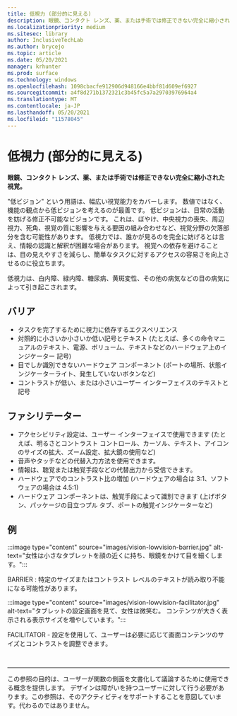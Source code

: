 ```yaml
---
title: 低視力 (部分的に見える)
description: 眼鏡、コンタクト レンズ、薬、または手術では修正できない完全に縮小された視覚。
ms.localizationpriority: medium
ms.sitesec: library
author: InclusiveTechLab
ms.author: brycejo
ms.topic: article
ms.date: 05/20/2021
manager: krhunter
ms.prod: surface
ms.technology: windows
ms.openlocfilehash: 1098cbacfe912906d948166e4bbf81d609ef6927
ms.sourcegitcommit: a4f8d271b1372321c3b45fc5a7a29703976964a4
ms.translationtype: MT
ms.contentlocale: ja-JP
ms.lasthandoff: 05/20/2021
ms.locfileid: "11578045"
---
```

# <a name="low-vision-partially-sighted"></a>低視力 (部分的に見える)

**眼鏡、コンタクト レンズ、薬、または手術では修正できない完全に縮小された視覚。**

"低ビジョン" という用語は、幅広い視覚能力をカバーします。 数値ではなく、機能の観点から低ビジョンを考えるのが最善です。 低ビジョンは、日常の活動を妨げる修正不可能なビジョンです。 これは、ぼやけ、中央視力の喪失、周辺視力、死角、視覚の質に影響を与える要因の組み合わせなど、視覚分野の欠落部分を含む可能性があります。 低視力では、誰かが見るのを完全に妨げるとは言え、情報の認識と解釈が困難な場合があります。 視覚への依存を避けることは、目の見えやすさを減らし、簡単なタスクに対するアクセスの容易さを向上させるのに役立ちます。

低視力は、白内障、緑内障、糖尿病、黄斑変性、その他の病気などの目の病気によって引き起こされます。

## <a name="barriers"></a>バリア
* タスクを完了するために視力に依存するエクスペリエンス
* 対照的に小さいか小さいか低い記号とテキスト (たとえば、多くの命令マニュアルのテキスト、電源、ボリューム、テキストなどのハードウェア上のインジケーター 記号)
* 目でしか識別できないハードウェア コンポーネント (ポートの場所、状態インジケーターライト、発生していないボタンなど)
* コントラストが低い、または小さいユーザー インターフェイスのテキストと記号

## <a name="facilitators"></a>ファシリテーター
* アクセシビリティ設定は、ユーザー インターフェイスで使用できます (たとえば、明るさとコントラスト コントロール、カーソル、テキスト、アイコンのサイズの拡大、ズーム設定、拡大鏡の使用など)
* 音声やタッチなどの代替入力方法を使用できます。
* 情報は、聴覚または触覚手段などの代替出力から受信できます。
* ハードウェアでのコントラスト比の増加 (ハードウェアの場合は 3:1、ソフトウェアの場合は 4.5:1)
* ハードウェア コンポーネントは、触覚手段によって識別できます (上げボタン、パッケージの目立つプル タブ、ポートの触覚インジケーターなど)


## <a name="examples"></a>例

:::image type="content" source="images/vision-lowvision-barrier.jpg" alt-text="女性は小さなタブレットを顔の近くに持ち、眼鏡をかけて目を細くします。":::

BARRIER : 特定のサイズまたはコントラスト レベルのテキストが読み取り不能になる可能性があります。

:::image type="content" source="images/vision-lowvision-facilitator.jpg" alt-text="タブレットの設定画面を見て、女性は微笑む。 コンテンツが大きく表示される表示サイズを増やしています。":::

FACILITATOR - 設定を使用して、ユーザーは必要に応じて画面コンテンツのサイズとコントラストを調整できます。 

&nbsp;

[comment]: # (フッター ステートメント)
___
この参照の目的は、ユーザーが関数の側面を文書化して議論するために使用できる概念を提供します。 デザインは障がいを持つユーザーに対して行う必要があります。この参照は、そのアクティビティをサポートすることを意図しています。代わるのではありません。 
